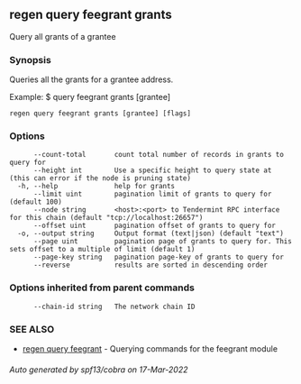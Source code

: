 ## regen query feegrant grants

Query all grants of a grantee

### Synopsis

Queries all the grants for a grantee address.

Example:
$ <appd> query feegrant grants [grantee]

```
regen query feegrant grants [grantee] [flags]
```

### Options

```
      --count-total       count total number of records in grants to query for
      --height int        Use a specific height to query state at (this can error if the node is pruning state)
  -h, --help              help for grants
      --limit uint        pagination limit of grants to query for (default 100)
      --node string       <host>:<port> to Tendermint RPC interface for this chain (default "tcp://localhost:26657")
      --offset uint       pagination offset of grants to query for
  -o, --output string     Output format (text|json) (default "text")
      --page uint         pagination page of grants to query for. This sets offset to a multiple of limit (default 1)
      --page-key string   pagination page-key of grants to query for
      --reverse           results are sorted in descending order
```

### Options inherited from parent commands

```
      --chain-id string   The network chain ID
```

### SEE ALSO

* [regen query feegrant](regen_query_feegrant.md)	 - Querying commands for the feegrant module

###### Auto generated by spf13/cobra on 17-Mar-2022
